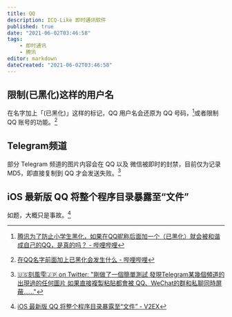 ```yaml
---
title: QQ
description: ICQ-Like 即时通讯软件
published: true
date: "2021-06-02T03:46:58"
tags:
    - 即时通讯
    - 腾讯
editor: markdown
dateCreated: "2021-06-02T03:46:58"
---
```


## 限制(已黑化)这样的用户名

在名字加上「(已黑化)」这样的标记，QQ 用户名会还原为 QQ 号码，[^qq_rn]或者限制 QQ 账号的功能。[^qq_b]

[^qq_rn]: [腾讯为了防止小学生黑化，如果在QQ昵称后面加一个（已黑化）就会被和谐成自己的QQ，是真的吗？ - 哔哩哔哩](https://archive.is/rlOXM "https://www.bilibili.com/video/BV1W5411a76B")

[^qq_b]: [在QQ名字前面加上已黑化会发生什么 - 哔哩哔哩](https://archive.is/5ApwQ "https://www.bilibili.com/video/BV1mi4y137Mb")

## Telegram频道

部分 Telegram 频道的图片内容会在 QQ 以及 微信被即时的封禁，目前仅为记录 MD5，即直接复制到 QQ 才会发送失败。[^141114]

[^141114]: [🇺🇸刻風雫🇯🇵 on Twitter: "剛做了一個簡單測試 發現Telegram某幾個頻道的出現過的任何圖片 如果直接複製粘貼都會被 QQ、WeChat的群和私聊同時屏蔽......"](https://web.archive.org/web/20210703022535/https://twitter.com/kamikaz27437935/status/1411149066289881088)

## iOS 最新版 QQ 将整个程序目录暴露至“文件”

如题，大概只是事故。[^806505]

[^806505]: [iOS 最新版 QQ 将整个程序目录暴露至“文件” - V2EX](https://web.archive.org/web/20211008141910/https://www.v2ex.com/t/806505)
